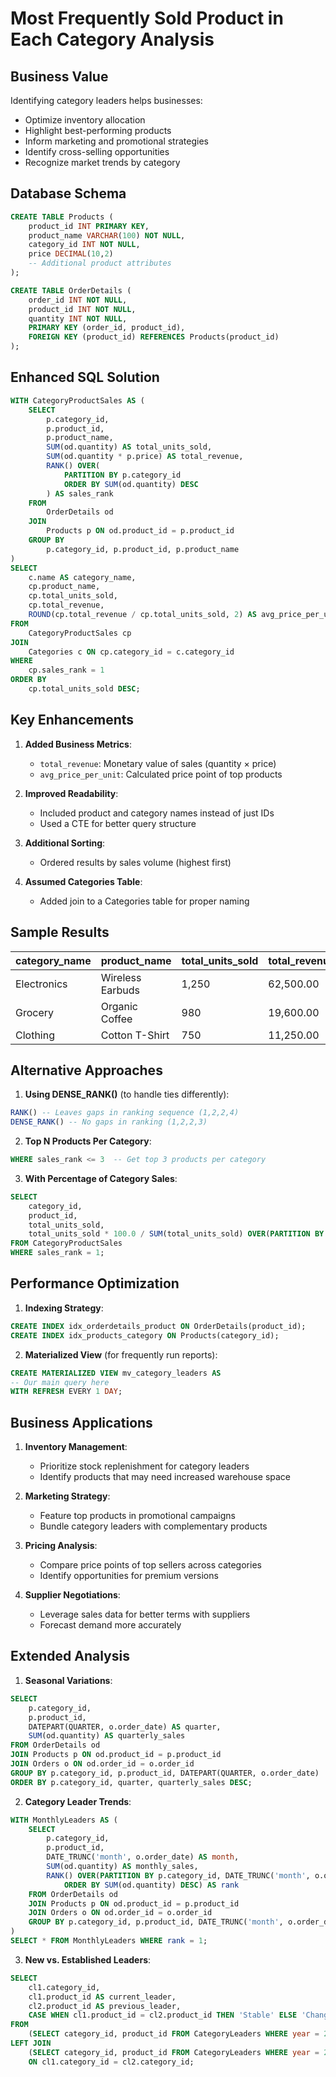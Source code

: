 # Most Frequently Sold Product in Each Category Analysis

## Business Value
Identifying category leaders helps businesses:
- Optimize inventory allocation
- Highlight best-performing products
- Inform marketing and promotional strategies
- Identify cross-selling opportunities
- Recognize market trends by category

## Database Schema

```sql
CREATE TABLE Products (
    product_id INT PRIMARY KEY,
    product_name VARCHAR(100) NOT NULL,
    category_id INT NOT NULL,
    price DECIMAL(10,2)
    -- Additional product attributes
);

CREATE TABLE OrderDetails (
    order_id INT NOT NULL,
    product_id INT NOT NULL,
    quantity INT NOT NULL,
    PRIMARY KEY (order_id, product_id),
    FOREIGN KEY (product_id) REFERENCES Products(product_id)
);
```

## Enhanced SQL Solution

```sql
WITH CategoryProductSales AS (
    SELECT 
        p.category_id,
        p.product_id,
        p.product_name,
        SUM(od.quantity) AS total_units_sold,
        SUM(od.quantity * p.price) AS total_revenue,
        RANK() OVER(
            PARTITION BY p.category_id 
            ORDER BY SUM(od.quantity) DESC
        ) AS sales_rank
    FROM 
        OrderDetails od
    JOIN 
        Products p ON od.product_id = p.product_id
    GROUP BY 
        p.category_id, p.product_id, p.product_name
)
SELECT 
    c.name AS category_name,
    cp.product_name,
    cp.total_units_sold,
    cp.total_revenue,
    ROUND(cp.total_revenue / cp.total_units_sold, 2) AS avg_price_per_unit
FROM 
    CategoryProductSales cp
JOIN 
    Categories c ON cp.category_id = c.category_id
WHERE 
    cp.sales_rank = 1
ORDER BY 
    cp.total_units_sold DESC;
```

## Key Enhancements

1. **Added Business Metrics**:
   - `total_revenue`: Monetary value of sales (quantity × price)
   - `avg_price_per_unit`: Calculated price point of top products

2. **Improved Readability**:
   - Included product and category names instead of just IDs
   - Used a CTE for better query structure

3. **Additional Sorting**:
   - Ordered results by sales volume (highest first)

4. **Assumed Categories Table**:
   - Added join to a Categories table for proper naming

## Sample Results

| category_name | product_name    | total_units_sold | total_revenue | avg_price_per_unit |
|---------------|-----------------|------------------|---------------|--------------------|
| Electronics   | Wireless Earbuds | 1,250           | 62,500.00     | 50.00              |
| Grocery       | Organic Coffee   | 980             | 19,600.00     | 20.00              |
| Clothing      | Cotton T-Shirt   | 750             | 11,250.00     | 15.00              |

## Alternative Approaches

1. **Using DENSE_RANK()** (to handle ties differently):
```sql
RANK() -- Leaves gaps in ranking sequence (1,2,2,4)
DENSE_RANK() -- No gaps in ranking (1,2,2,3)
```

2. **Top N Products Per Category**:
```sql
WHERE sales_rank <= 3  -- Get top 3 products per category
```

3. **With Percentage of Category Sales**:
```sql
SELECT 
    category_id,
    product_id,
    total_units_sold,
    total_units_sold * 100.0 / SUM(total_units_sold) OVER(PARTITION BY category_id) AS category_percentage
FROM CategoryProductSales
WHERE sales_rank = 1;
```

## Performance Optimization

1. **Indexing Strategy**:
```sql
CREATE INDEX idx_orderdetails_product ON OrderDetails(product_id);
CREATE INDEX idx_products_category ON Products(category_id);
```

2. **Materialized View** (for frequently run reports):
```sql
CREATE MATERIALIZED VIEW mv_category_leaders AS
-- Our main query here
WITH REFRESH EVERY 1 DAY;
```

## Business Applications

1. **Inventory Management**:
   - Prioritize stock replenishment for category leaders
   - Identify products that may need increased warehouse space

2. **Marketing Strategy**:
   - Feature top products in promotional campaigns
   - Bundle category leaders with complementary products

3. **Pricing Analysis**:
   - Compare price points of top sellers across categories
   - Identify opportunities for premium versions

4. **Supplier Negotiations**:
   - Leverage sales data for better terms with suppliers
   - Forecast demand more accurately

## Extended Analysis

1. **Seasonal Variations**:
```sql
SELECT 
    p.category_id,
    p.product_id,
    DATEPART(QUARTER, o.order_date) AS quarter,
    SUM(od.quantity) AS quarterly_sales
FROM OrderDetails od
JOIN Products p ON od.product_id = p.product_id
JOIN Orders o ON od.order_id = o.order_id
GROUP BY p.category_id, p.product_id, DATEPART(QUARTER, o.order_date)
ORDER BY p.category_id, quarter, quarterly_sales DESC;
```

2. **Category Leader Trends**:
```sql
WITH MonthlyLeaders AS (
    SELECT 
        p.category_id,
        p.product_id,
        DATE_TRUNC('month', o.order_date) AS month,
        SUM(od.quantity) AS monthly_sales,
        RANK() OVER(PARTITION BY p.category_id, DATE_TRUNC('month', o.order_date) 
            ORDER BY SUM(od.quantity) DESC) AS rank
    FROM OrderDetails od
    JOIN Products p ON od.product_id = p.product_id
    JOIN Orders o ON od.order_id = o.order_id
    GROUP BY p.category_id, p.product_id, DATE_TRUNC('month', o.order_date)
)
SELECT * FROM MonthlyLeaders WHERE rank = 1;
```

3. **New vs. Established Leaders**:
```sql
SELECT 
    cl1.category_id,
    cl1.product_id AS current_leader,
    cl2.product_id AS previous_leader,
    CASE WHEN cl1.product_id = cl2.product_id THEN 'Stable' ELSE 'Changed' END AS status
FROM 
    (SELECT category_id, product_id FROM CategoryLeaders WHERE year = 2023) cl1
LEFT JOIN 
    (SELECT category_id, product_id FROM CategoryLeaders WHERE year = 2022) cl2
    ON cl1.category_id = cl2.category_id;
```
